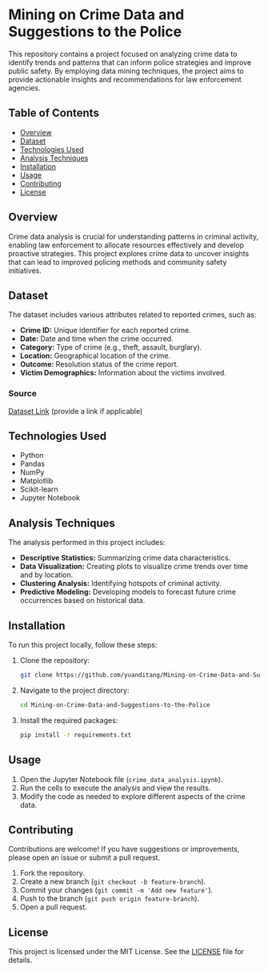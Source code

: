 # Mining on Crime Data and Suggestions to the Police

This repository contains a project focused on analyzing crime data to identify trends and patterns that can inform police strategies and improve public safety. By employing data mining techniques, the project aims to provide actionable insights and recommendations for law enforcement agencies.

## Table of Contents

- [Overview](#overview)
- [Dataset](#dataset)
- [Technologies Used](#technologies-used)
- [Analysis Techniques](#analysis-techniques)
- [Installation](#installation)
- [Usage](#usage)
- [Contributing](#contributing)
- [License](#license)

## Overview

Crime data analysis is crucial for understanding patterns in criminal activity, enabling law enforcement to allocate resources effectively and develop proactive strategies. This project explores crime data to uncover insights that can lead to improved policing methods and community safety initiatives.

## Dataset

The dataset includes various attributes related to reported crimes, such as:

- **Crime ID:** Unique identifier for each reported crime.
- **Date:** Date and time when the crime occurred.
- **Category:** Type of crime (e.g., theft, assault, burglary).
- **Location:** Geographical location of the crime.
- **Outcome:** Resolution status of the crime report.
- **Victim Demographics:** Information about the victims involved.

### Source

[Dataset Link](#) (provide a link if applicable)

## Technologies Used

- Python
- Pandas
- NumPy
- Matplotlib
- Scikit-learn
- Jupyter Notebook

## Analysis Techniques

The analysis performed in this project includes:

- **Descriptive Statistics:** Summarizing crime data characteristics.
- **Data Visualization:** Creating plots to visualize crime trends over time and by location.
- **Clustering Analysis:** Identifying hotspots of criminal activity.
- **Predictive Modeling:** Developing models to forecast future crime occurrences based on historical data.

## Installation

To run this project locally, follow these steps:

1. Clone the repository:
   ```bash
   git clone https://github.com/yuanditang/Mining-on-Crime-Data-and-Suggestions-to-the-Police.git
   ```

2. Navigate to the project directory:
   ```bash
   cd Mining-on-Crime-Data-and-Suggestions-to-the-Police
   ```

3. Install the required packages:
   ```bash
   pip install -r requirements.txt
   ```

## Usage

1. Open the Jupyter Notebook file (`crime_data_analysis.ipynb`).
2. Run the cells to execute the analysis and view the results.
3. Modify the code as needed to explore different aspects of the crime data.

## Contributing

Contributions are welcome! If you have suggestions or improvements, please open an issue or submit a pull request.

1. Fork the repository.
2. Create a new branch (`git checkout -b feature-branch`).
3. Commit your changes (`git commit -m 'Add new feature'`).
4. Push to the branch (`git push origin feature-branch`).
5. Open a pull request.

## License

This project is licensed under the MIT License. See the [LICENSE](LICENSE) file for details.
